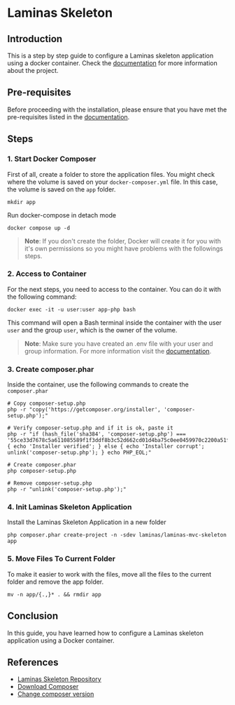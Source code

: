# Laminas Skeleton

## Introduction 

This is a step by step guide to configure a Laminas skeleton application using a docker container. Check the [documentation](../README.md) for more information about the project.

## Pre-requisites

Before proceeding with the installation, please ensure that you have met the pre-requisites listed in the [documentation](../README.md#pre-requisites).

## Steps

### 1. Start Docker Composer

First of all, create a folder to store the application files. You might check where the volume is saved on your `docker-composer.yml` file. In this case, the volume is saved on the `app` folder.

```shell
mkdir app
```

Run docker-compose in detach mode

```shell
docker compose up -d
```

> **Note**: If you don't create the folder, Docker will create it for you with it's own permissions so you might have problems with the followings steps.

### 2. Access to Container

For the next steps, you need to access to the container. You can do it with the following command:

```shell
docker exec -it -u user:user app-php bash
```

This command will open a Bash terminal inside the container with the user `user` and the group `user`, which is the owner of the volume.

> **Note**: Make sure you have created an .env file with your user and group information. For more information visit the [documentation](create-php-apache-docker.md).

### 3. Create composer.phar

Inside the container, use the following commands to create the `composer.phar`

```shell
# Copy composer-setup.php
php -r "copy('https://getcomposer.org/installer', 'composer-setup.php');"

# Verify composer-setup.php and if it is ok, paste it
php -r "if (hash_file('sha384', 'composer-setup.php') === '55ce33d7678c5a611085589f1f3ddf8b3c52d662cd01d4ba75c0ee0459970c2200a51f492d557530c71c15d8dba01eae') { echo 'Installer verified'; } else { echo 'Installer corrupt'; unlink('composer-setup.php'); } echo PHP_EOL;"

# Create composer.phar
php composer-setup.php

# Remove composer-setup.php
php -r "unlink('composer-setup.php');"
```

### 4. Init Laminas Skeleton Application

Install the Laminas Skeleton Application in a new folder

```shell
php composer.phar create-project -n -sdev laminas/laminas-mvc-skeleton app
```

### 5. Move Files To Current Folder

To make it easier to work with the files, move all the files to the current folder and remove the app folder.

```shell
mv -n app/{.,}* . && rmdir app
```

## Conclusion

In this guide, you have learned how to configure a Laminas skeleton application using a Docker container.

## References

- [Laminas Skeleton Repository](https://github.com/laminas/laminas-mvc-skeleton#installation-using-composer)
- [Download Composer](https://getcomposer.org/download/)
- [Change composer version](https://stackoverflow.com/a/64598028)
